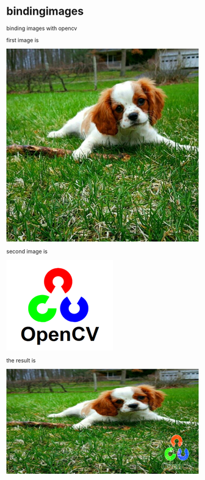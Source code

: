 # bindingimages
binding images with opencv

first image is 

![first image](https://raw.githubusercontent.com/rehammetwally/bindingimages/main/puppy.jpg)

second image is

![second image](https://raw.githubusercontent.com/rehammetwally/bindingimages/main/opencv.png)


the result is 

![result image](https://raw.githubusercontent.com/rehammetwally/bindingimages/main/final_img.jpg)
